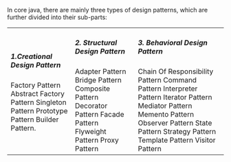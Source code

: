 In core java, there are mainly three types of design patterns, which are further divided into their sub-parts:

<table>

<tr>
<td>
  <h5>1.Creational Design Pattern</h5>
  
Factory Pattern
Abstract Factory Pattern
Singleton Pattern
Prototype Pattern
Builder Pattern.
</td>
<td>
<h5>2. Structural Design Pattern</h5>
Adapter Pattern
Bridge Pattern
Composite Pattern
Decorator Pattern
Facade Pattern
Flyweight Pattern
Proxy Pattern
</td>
<td>

<h5>3. Behavioral Design Pattern</h5>
Chain Of Responsibility Pattern
Command Pattern
Interpreter Pattern
Iterator Pattern
Mediator Pattern
Memento Pattern
Observer Pattern
State Pattern
Strategy Pattern
Template Pattern
Visitor Pattern
</td>

</tr>
